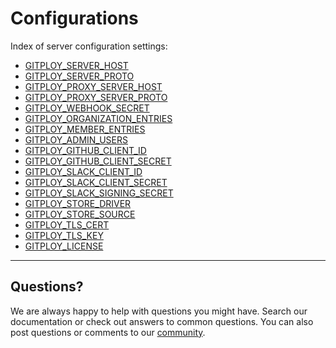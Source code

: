 # Configurations

Index of server configuration settings:

* [GITPLOY_SERVER_HOST](./GITPLOY_SERVER_HOST.md)
* [GITPLOY_SERVER_PROTO](./GITPLOY_SERVER_PROTO.md)
* [GITPLOY_PROXY_SERVER_HOST](./GITPLOY_PROXY_SERVER_HOST.md)
* [GITPLOY_PROXY_SERVER_PROTO](./GITPLOY_PROXY_SERVER_PROTO.md)
* [GITPLOY_WEBHOOK_SECRET](./GITPLOY_WEBHOOK_SECRET.md)
* [GITPLOY_ORGANIZATION_ENTRIES](./GITPLOY_ORGANIZATION_ENTRIES.md)
* [GITPLOY_MEMBER_ENTRIES](./GITPLOY_MEMBER_ENTRIES.md)
* [GITPLOY_ADMIN_USERS](./GITPLOY_ADMIN_USERS.md)
* [GITPLOY_GITHUB_CLIENT_ID](./GITPLOY_GITHUB_CLIENT_ID.md)
* [GITPLOY_GITHUB_CLIENT_SECRET](./GITPLOY_GITHUB_CLIENT_SECRET.md)
* [GITPLOY_SLACK_CLIENT_ID](./GITPLOY_SLACK_CLIENT_ID.md)
* [GITPLOY_SLACK_CLIENT_SECRET](./GITPLOY_SLACK_CLIENT_SECRET.md)
* [GITPLOY_SLACK_SIGNING_SECRET](./GITPLOY_SLACK_SIGNING_SECRET.md)
* [GITPLOY_STORE_DRIVER](./GITPLOY_STORE_DRIVER.md)
* [GITPLOY_STORE_SOURCE](./GITPLOY_STORE_SOURCE.md)
* [GITPLOY_TLS_CERT](./GITPLOY_TLS_CERT.md)
* [GITPLOY_TLS_KEY](./GITPLOY_TLS_KEY.md)
* [GITPLOY_LICENSE](./GITPLOY_LICENSE.md)

---

## Questions?

We are always happy to help with questions you might have. Search our documentation or check out answers to common questions. You can also post questions or comments to our [community](https://github.com/gitploy-io/gitploy/discussions).
